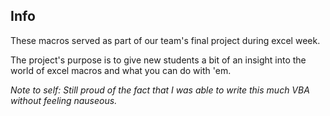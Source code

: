 ## Info

These macros served as part of our team's final project during excel week.

The project's purpose is to give new students a bit of an insight into the world of excel macros and what you can do with 'em.

_Note to self: Still proud of the fact that I was able to write this much VBA without feeling nauseous._
